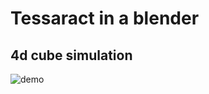 # Tessaract in a blender
4d cube simulation
---
![demo](https://drive.google.com/uc?export=view&id=1csxc_yL5EXk2XAsfzp4ol5NxNlBZNoXd)

